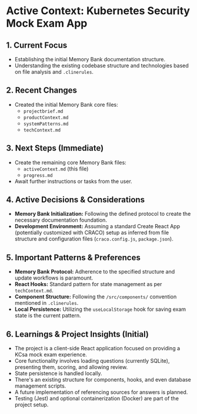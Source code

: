 # Active Context: Kubernetes Security Mock Exam App

## 1. Current Focus

*   Establishing the initial Memory Bank documentation structure.
*   Understanding the existing codebase structure and technologies based on file analysis and `.clinerules`.

## 2. Recent Changes

*   Created the initial Memory Bank core files:
    *   `projectbrief.md`
    *   `productContext.md`
    *   `systemPatterns.md`
    *   `techContext.md`

## 3. Next Steps (Immediate)

*   Create the remaining core Memory Bank files:
    *   `activeContext.md` (this file)
    *   `progress.md`
*   Await further instructions or tasks from the user.

## 4. Active Decisions & Considerations

*   **Memory Bank Initialization:** Following the defined protocol to create the necessary documentation foundation.
*   **Development Environment:** Assuming a standard Create React App (potentially customized with CRACO) setup as inferred from file structure and configuration files (`craco.config.js`, `package.json`).

## 5. Important Patterns & Preferences

*   **Memory Bank Protocol:** Adherence to the specified structure and update workflows is paramount.
*   **React Hooks:** Standard pattern for state management as per `techContext.md`.
*   **Component Structure:** Following the `/src/components/` convention mentioned in `.clinerules`.
*   **Local Persistence:** Utilizing the `useLocalStorage` hook for saving exam state is the current pattern.

## 6. Learnings & Project Insights (Initial)

*   The project is a client-side React application focused on providing a KCsa mock exam experience.
*   Core functionality involves loading questions (currently SQLite), presenting them, scoring, and allowing review.
*   State persistence is handled locally.
*   There's an existing structure for components, hooks, and even database management scripts.
*   A future implementation of referencing sources for answers is planned.
*   Testing (Jest) and optional containerization (Docker) are part of the project setup.
